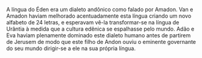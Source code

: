 ﻿A língua do Éden era um dialeto andônico como falado por Amadon. Van e Amadon haviam melhorado acentuadamente esta língua criando um novo alfabeto de 24 letras, e esperavam vê-la transformar-se na língua de Urântia à medida que a cultura edênica se espalhasse pelo mundo. Adão e Eva haviam plenamente dominado este dialeto humano antes de partirem de Jerusem de modo que este filho de Andon ouviu o eminente governante do seu mundo dirigir-se a ele na sua própria língua.